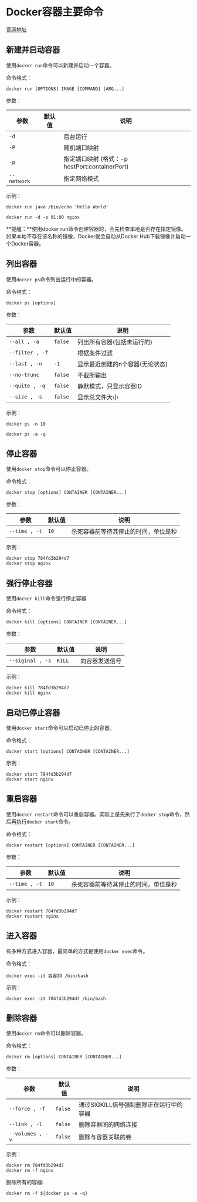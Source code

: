 # Docker容器主要命令

[官网地址](https://docs.docker.com/engine/reference/commandline/docker/)

## 新建并启动容器

使用`docker run`命令可以新建并启动一个容器。

命令格式：

```docker
docker run [OPTIONS] IMAGE [COMMAND] [ARG...]
```

参数：

| 参数 | 默认值 | 说明 |
| ---------- | --- | --- |
| `-d`	 |   |  后台运行   |
| `-P` |  | 随机端口映射    |
| `-p` |  | 指定端口映射 (格式：-p hostPort:containerPort)  |
| `--network` |  | 指定网络模式  |

 
示例：

```docker
docker run java /bin/echo 'Hello World'
```
```docker
docker run -d -p 91:80 nginx
```
**提醒：**使用docker run命令创建容器时，会先检查本地是否存在指定镜像。如果本地不存在该名称的镜像，Docker就会自动从Docker Hub下载镜像并启动一个Docker容器。

## 列出容器

使用`docker ps`命令列出运行中的容器。

命令格式：

```docker
docker ps [options]
```

参数：

| 参数 | 默认值 | 说明 |
| ---------- | --- | --- |
| `--all , -a`	 |  `false` |  列出所有容器(包括未运行的)   |
| `--filter , -f` |  | 根据条件过滤  |
| `--last , -n` | `-1` | 显示最近创建的n个容器(无论状态)  |
| `--no-trunc` | `false` | 不截断输出  |
| `--quite , -q` | `false` | 静默模式，只显示容器ID  |
| `--size , -s` | `false` | 显示总文件大小  |

示例：

```docker
docker ps -n 10
```
```docker
docker ps -a -q
```
## 停止容器

使用`docker stop`命令可以停止容器。

命令格式：

```docker
docker stop [options] CONTAINER [CONTAINER...]
```
参数：

| 参数 | 默认值 | 说明 |
| ---------- | --- | --- |
| `--time , -t` |  `10` |  杀死容器前等待其停止的时间，单位是秒   |

示例：

```docker
docker stop 784fd3b294d7
docker stop nginx
```
## 强行停止容器

使用`docker kill`命令强行停止容器

命令格式：

```docker
docker kill [options] CONTAINER [CONTAINER...]
```

参数：

| 参数 | 默认值 | 说明 |
| ---------- | --- | --- |
| `--siginal , -s` |  `KILL` |  向容器发送信号   |
示例：

```docker
docker kill 784fd3b294d7
docker kill nginx
```

## 启动已停止容器

使用`docker start`命令可以启动已停止的容器。

命令格式：

```docker
docker start [options] CONTAINER [CONTAINER...]
```

示例：

```docker
docker start 784fd3b294d7
docker start nginx
```
## 重启容器

使用`docker restart`命令可以重启容器。实际上是先执行了`docker stop`命令，然后再执行`docker start`命令。

命令格式：

```docker
docker restart [options] CONTAINER [CONTAINER...]
```

参数：

| 参数 | 默认值 | 说明 |
| ---------- | --- | --- |
| `--time , -t` |  `10` |  杀死容器前等待其停止的时间，单位是秒   |

示例：

```docker
docker restart 784fd3b294d7
docker restart nginx
```

## 进入容器

有多种方式进入容器，最简单的方式是使用`docker exec`命令。

命令格式：

```docker
docker exec -it 容器ID /bin/bash
```
示例：

```docker
docker exec -it 784fd3b294d7 /bin/bash
```
## 删除容器

使用`docker rm`命令可以删除容器。

命令格式：

```docker
docker rm [options] CONTAINER [CONTAINER...]
```

参数：

| 参数 | 默认值 | 说明 |
| ---------- | --- | --- |
| `--force , -f` |  `false` |  通过SIGKILL信号强制删除正在运行中的容器  |
| `--link , -l` |  `false` |  删除容器间的网络连接  |
| `--volumes , -v` |  `false` |  删除与容器关联的卷  |

示例：

```docker
docker rm 784fd3b294d7
docker rm -f nginx
```
删除所有的容器:

```docker
docker rm -f ${docker ps -a -q}
```


